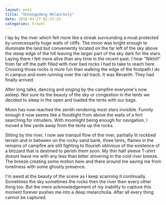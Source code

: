 ```yaml
---
layout: post
title: "Shnongpdeng Melancholy"
date: 2016-03-27 02:37:23
categories: travel
---
```


I lay by the river which felt more like a streak surrounding a moat protected by unnecessarily huge walls of cliffs. The moon was  bright enough to illuminate the land but conveniently located on the far left of the sky above the steep edge of the hill leaving the larger part of the sky dark for the stars. Laying there I felt more alive than any time in the recent past.
I hear "Nikhil!" from far off the path filled with river bed rocks I had to take to reach here. Crossing those rocks is more fun than walking the edge of the footpath I do in campus and even running over the rail track.  It was Revanth. They had finally arrived.

After long talks, dancing and singing by the campfire everyone's now asleep. Not sure its the beauty of the sky or congestion in the tents we decided to sleep in the open and loaded the tents with our bags. 
 

Moon has now reached the zenith rendering most stars invisible. Funnily enough it now seems like a floodlight from above the walls of a fort searching for intruders. With moonlight  being enough for navigation, I moved a few yards away from the tents up the rocks.
 
Sitting by the river, I now see tranquil flow of the river, partially lit rockbed terrain and in between on the rocky sand bank, three tents, flames in the remains of campfire are still fighting to flourish oblivious of the existence of a  blizzard that is destined to perish them soon.
My thin half sleeve T-shirt doesnt leave me with any less than bitter shivering in the cold river breeze. The breeze creating some motion here and there around me saving me from loneliness with some ghostly presence.

I'm awed at the beauty of the scene as I keep scanning it continually. Sometimes the sky sometimes the rocks then the river then every other thing too. But the mere acknowledgement of my inability to capture this moment forever pushes me into a deep melancholia.
After all every thing cannot be captured.